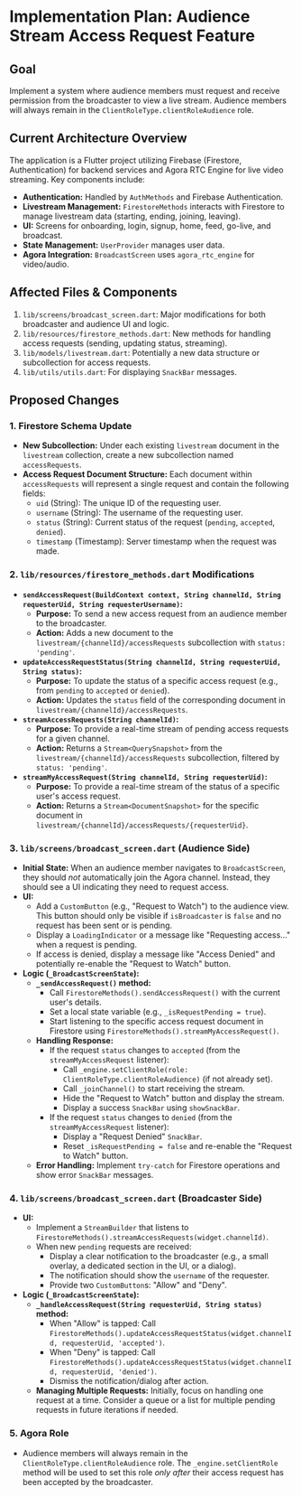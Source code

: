# Implementation Plan: Audience Stream Access Request Feature

## Goal
Implement a system where audience members must request and receive permission from the broadcaster to view a live stream. Audience members will always remain in the `ClientRoleType.clientRoleAudience` role.

## Current Architecture Overview
The application is a Flutter project utilizing Firebase (Firestore, Authentication) for backend services and Agora RTC Engine for live video streaming. Key components include:
- **Authentication:** Handled by `AuthMethods` and Firebase Authentication.
- **Livestream Management:** `FirestoreMethods` interacts with Firestore to manage livestream data (starting, ending, joining, leaving).
- **UI:** Screens for onboarding, login, signup, home, feed, go-live, and broadcast.
- **State Management:** `UserProvider` manages user data.
- **Agora Integration:** `BroadcastScreen` uses `agora_rtc_engine` for video/audio.

## Affected Files & Components

1.  `lib/screens/broadcast_screen.dart`: Major modifications for both broadcaster and audience UI and logic.
2.  `lib/resources/firestore_methods.dart`: New methods for handling access requests (sending, updating status, streaming).
3.  `lib/models/livestream.dart`: Potentially a new data structure or subcollection for access requests.
4.  `lib/utils/utils.dart`: For displaying `SnackBar` messages.

## Proposed Changes

### 1. Firestore Schema Update

*   **New Subcollection:** Under each existing `livestream` document in the `livestream` collection, create a new subcollection named `accessRequests`.
*   **Access Request Document Structure:** Each document within `accessRequests` will represent a single request and contain the following fields:
    *   `uid` (String): The unique ID of the requesting user.
    *   `username` (String): The username of the requesting user.
    *   `status` (String): Current status of the request (`pending`, `accepted`, `denied`).
    *   `timestamp` (Timestamp): Server timestamp when the request was made.

### 2. `lib/resources/firestore_methods.dart` Modifications

*   **`sendAccessRequest(BuildContext context, String channelId, String requesterUid, String requesterUsername)`:**
    *   **Purpose:** To send a new access request from an audience member to the broadcaster.
    *   **Action:** Adds a new document to the `livestream/{channelId}/accessRequests` subcollection with `status: 'pending'`.
*   **`updateAccessRequestStatus(String channelId, String requesterUid, String status)`:**
    *   **Purpose:** To update the status of a specific access request (e.g., from `pending` to `accepted` or `denied`).
    *   **Action:** Updates the `status` field of the corresponding document in `livestream/{channelId}/accessRequests`.
*   **`streamAccessRequests(String channelId)`:**
    *   **Purpose:** To provide a real-time stream of pending access requests for a given channel.
    *   **Action:** Returns a `Stream<QuerySnapshot>` from the `livestream/{channelId}/accessRequests` subcollection, filtered by `status: 'pending'`.
*   **`streamMyAccessRequest(String channelId, String requesterUid)`:**
    *   **Purpose:** To provide a real-time stream of the status of a specific user's access request.
    *   **Action:** Returns a `Stream<DocumentSnapshot>` for the specific document in `livestream/{channelId}/accessRequests/{requesterUid}`.

### 3. `lib/screens/broadcast_screen.dart` (Audience Side)

*   **Initial State:** When an audience member navigates to `BroadcastScreen`, they should *not* automatically join the Agora channel. Instead, they should see a UI indicating they need to request access.
*   **UI:**
    *   Add a `CustomButton` (e.g., "Request to Watch") to the audience view. This button should only be visible if `isBroadcaster` is `false` and no request has been sent or is pending.
    *   Display a `LoadingIndicator` or a message like "Requesting access..." when a request is pending.
    *   If access is denied, display a message like "Access Denied" and potentially re-enable the "Request to Watch" button.
*   **Logic (`_BroadcastScreenState`):**
    *   **`_sendAccessRequest()` method:**
        *   Call `FirestoreMethods().sendAccessRequest()` with the current user's details.
        *   Set a local state variable (e.g., `_isRequestPending = true`).
        *   Start listening to the specific access request document in Firestore using `FirestoreMethods().streamMyAccessRequest()`.
    *   **Handling Response:**
        *   If the request `status` changes to `accepted` (from the `streamMyAccessRequest` listener):
            *   Call `_engine.setClientRole(role: ClientRoleType.clientRoleAudience)` (if not already set).
            *   Call `_joinChannel()` to start receiving the stream.
            *   Hide the "Request to Watch" button and display the stream.
            *   Display a success `SnackBar` using `showSnackBar`.
        *   If the request `status` changes to `denied` (from the `streamMyAccessRequest` listener):
            *   Display a "Request Denied" `SnackBar`.
            *   Reset `_isRequestPending = false` and re-enable the "Request to Watch" button.
    *   **Error Handling:** Implement `try-catch` for Firestore operations and show error `SnackBar` messages.

### 4. `lib/screens/broadcast_screen.dart` (Broadcaster Side)

*   **UI:**
    *   Implement a `StreamBuilder` that listens to `FirestoreMethods().streamAccessRequests(widget.channelId)`.
    *   When new `pending` requests are received:
        *   Display a clear notification to the broadcaster (e.g., a small overlay, a dedicated section in the UI, or a dialog).
        *   The notification should show the `username` of the requester.
        *   Provide two `CustomButton`s: "Allow" and "Deny".
*   **Logic (`_BroadcastScreenState`):**
    *   **`_handleAccessRequest(String requesterUid, String status)` method:**
        *   When "Allow" is tapped: Call `FirestoreMethods().updateAccessRequestStatus(widget.channelId, requesterUid, 'accepted')`.
        *   When "Deny" is tapped: Call `FirestoreMethods().updateAccessRequestStatus(widget.channelId, requesterUid, 'denied')`.
        *   Dismiss the notification/dialog after action.
    *   **Managing Multiple Requests:** Initially, focus on handling one request at a time. Consider a queue or a list for multiple pending requests in future iterations if needed.

### 5. Agora Role
*   Audience members will always remain in the `ClientRoleType.clientRoleAudience` role. The `_engine.setClientRole` method will be used to set this role *only after* their access request has been accepted by the broadcaster.
